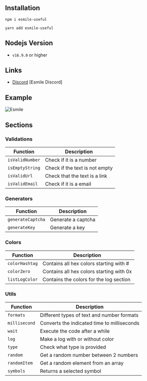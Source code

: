 ## Installation

```
npm i esmile-useful

yarn add esmile-useful
```

## Nodejs Version

- `v16.9.0` or higher

## Links

- [Discord](https://discord.gg/aXvuUpvRQs) [Esmile Discord]

## Example

<img src='https://cdn.discordapp.com/attachments/851919671878746112/1007663992338128956/2022-08-12_09-45-24.gif' alt='Esmile' />

## Sections

### Validations

| Function        | Description                    |
| --------------- | ------------------------------ |
| `isValidNumber` | Check if it is a number        |
| `isEmptyString` | Check if the text is not empty |
| `isValidUrl`    | Check that the text is a link  |
| `isValidEmail`  | Check if it is a email         |

### Generators

| Function          | Description        |
| ----------------- | ------------------ |
| `generateCaptcha` | Generate a captcha |
| `generateKey`     | Generate a key     |

### Colors

| Function       | Description                              |
| -------------- | ---------------------------------------- |
| `colorHashtag` | Contains all hex colors starting with #  |
| `colorZero`    | Contains all hex colors starting with 0x |
| `listLogColor` | Contains the colors for the log section  |

### Utils

| Function      | Description                                 |
| ------------- | ------------------------------------------- |
| `formats`     | Different types of text and number formats  |
| `millisecond` | Converts the indicated time to milliseconds |
| `wait`        | Execute the code after a while              |
| `log`         | Make a log with or without color            |
| `type`        | Check what type is provided                 |
| `random`      | Get a random number between 2 numbers       |
| `randomItem`  | Get a random element from an array          |
| `symbols`     | Returns a selected symbol                   |
